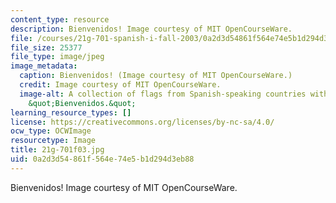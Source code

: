 ```yaml
---
content_type: resource
description: Bienvenidos! Image courtesy of MIT OpenCourseWare.
file: /courses/21g-701-spanish-i-fall-2003/0a2d3d54861f564e74e5b1d294d3eb88_21g-701f03.jpg
file_size: 25377
file_type: image/jpeg
image_metadata:
  caption: Bienvenidos! (Image courtesy of MIT OpenCourseWare.)
  credit: Image courtesy of MIT OpenCourseWare.
  image-alt: A collection of flags from Spanish-speaking countries with the greeting,
    &quot;Bienvenidos.&quot;
learning_resource_types: []
license: https://creativecommons.org/licenses/by-nc-sa/4.0/
ocw_type: OCWImage
resourcetype: Image
title: 21g-701f03.jpg
uid: 0a2d3d54-861f-564e-74e5-b1d294d3eb88
---
```

Bienvenidos! Image courtesy of MIT OpenCourseWare.